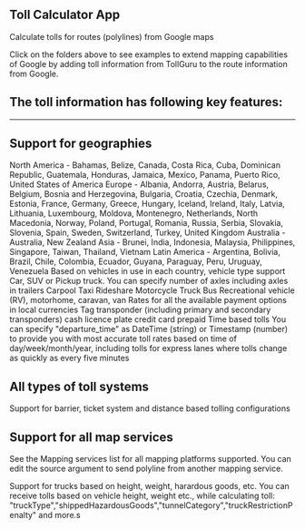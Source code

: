 ## Toll Calculator App

Calculate tolls for routes (polylines) from Google maps

Click on the folders above to see examples to extend mapping capabilities of Google by adding toll information from TollGuru to the route information from Google.

## The toll information has following key features:

---

## Support for geographies

North America - Bahamas, Belize, Canada, Costa Rica, Cuba, Dominican Republic, Guatemala, Honduras, Jamaica, Mexico, Panama, Puerto Rico, United States of America
Europe - Albania, Andorra, Austria, Belarus, Belgium, Bosnia and Herzegovina, Bulgaria, Croatia, Czechia, Denmark, Estonia, France, Germany, Greece, Hungary, Iceland, Ireland, Italy, Latvia, Lithuania, Luxembourg, Moldova, Montenegro, Netherlands, North Macedonia, Norway, Poland, Portugal, Romania, Russia, Serbia, Slovakia, Slovenia, Spain, Sweden, Switzerland, Turkey, United Kingdom
Australia - Australia, New Zealand
Asia - Brunei, India, Indonesia, Malaysia, Philippines, Singapore, Taiwan, Thailand, Vietnam
Latin America - Argentina, Bolivia, Brazil, Chile, Colombia, Ecuador, Guyana, Paraguay, Peru, Uruguay, Venezuela
Based on vehicles in use in each country, vehicle type support
Car, SUV or Pickup truck. You can specify number of axles including axles in trailers
Carpool
Taxi
Rideshare
Motorcycle
Truck
Bus
Recreational vehicle (RV), motorhome, caravan, van
Rates for all the available payment options in local currencies
Tag transponder (including primary and secondary transponders)
cash
licence plate
credit card
prepaid
Time based tolls
You can specify "departure_time" as DateTime (string) or Timestamp (number) to provide you with most accurate toll rates based on time of day/week/month/year, including tolls for express lanes where tolls change as quickly as every five minutes

## All types of toll systems

Support for barrier, ticket system and distance based tolling configurations

## Support for all map services

See the Mapping services list for all mapping platforms supported. You can edit the source argument to send polyline from another mapping service.

Support for trucks based on height, weight, harardous goods, etc.
You can receive tolls based on vehicle height, weight etc., while calculating toll: "truckType","shippedHazardousGoods","tunnelCategory","truckRestrictionPenalty" and more.s
